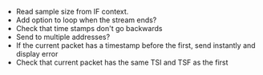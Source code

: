 * Read sample size from IF context.
* Add option to loop when the stream ends?
* Check that time stamps don't go backwards
* Send to multiple addresses?
* If the current packet has a timestamp before the first, send instantly and display error
* Check that current packet has the same TSI and TSF as the first
